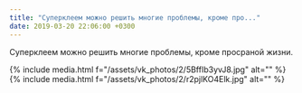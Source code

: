```yaml
---
title: "Суперклеем можно решить многие проблемы, кроме про..."
date: 2019-03-20 22:06:00 +0300
---
```


Суперклеем можно решить многие проблемы, кроме просраной жизни.


{% include media.html f="/assets/vk_photos/2/5BffIb3yvJ8.jpg" alt="" %}
{% include media.html f="/assets/vk_photos/2/r2pjlKO4Elk.jpg" alt="" %}
